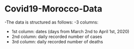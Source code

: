 # Covid19-Morocco-Data
-The data is structured as follows:
-3 columns:
-    1st column: dates (days from March 2nd to April 1st, 2020)
-   2nd column: daily recorded number of cases
-  3rd column: daily recorded number of deaths
